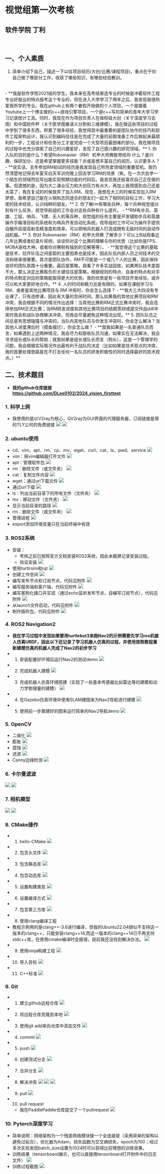 # 视觉组第一次考核
## 软件学院 丁利
<br/>

## 一、个人素质
1. 简单介绍下自己，描述一下以往项目经历(大创/比赛/课程项目)，重点在于你自己做了哪部分工作，收获了哪些知识，有哪些经验教训。
<br/>
   - **我是软件学院2021级的学生。我本来在高考结束选专业的时候是冲着软件工程专业好就业的特点报考这个专业的，但在进入大学学习了两年之后，我发现我很热爱我所学的专业。我在github上有两个暑假开始做的个人项目，一个是跟着Youtube上一个博主做的c++游戏引擎项目，一个是c++写的简单的青年大学习学习记录统计工具。同时，我现在作为项目负责人在做校级大创（关于深度学习去雨）和中国软件杯（关于医学图像语义分割和三维建模）。我在做这些项目的过程中学到了很多东西，积累了很多经验，我觉得其中最重要的是团队协作的技巧和软件工程架构设计，我认识到编码往往是在完成了大量的前期准备工作后做起来最顺利的一步，工程设计和任务分工才是完成一个大型项目最困难的部分。我在做项目的过程中也充分探索了自己的兴趣爱好，发现了自己感兴趣的研究领域。**
1. 你入队的目的是什么？希望Robomaster（RM）机甲大师赛能带给你 什么？是兴趣、保研加分、还是希望掌握更多技能？亦或是想丰富自己的阅历，认识更多人？
   - **说实话，去年参加RM初试的经历是我发现自己所热爱领域的重要契机。我仍然清楚地记得去年夏天白天军训完晚上回去学习RM的场景（笑。在一次次自学一个陌生的领域然后写出能实现预期功能的代码后，我发现我还挺喜欢自己正在做的事。但遗憾的是，因为大二课业压力和大创压力有点大，再加上我预感到自己还是太菜了，我在复试的时候放弃了加入RM。现在，我想在大三的时候实现加入RM梦想，我希望自己能在火锅和志同道合的朋友们一起为了相同的目标工作，学习大佬的技术经验，认识纯粹的朋友。**
2. 你了解rm有哪些兵种，每个兵种视觉组分别有什么任务，视觉导航组的工作会对这些兵种有什么提升。
   - **RM有步兵、英雄、工程、哨兵、飞镖、无人机等兵种，视觉组的任务主要是开发辅助步兵和英雄操作手瞄准目标的系统和为哨兵开发自动化系统。视导组的工作可以为操作手提供自瞄外挂提高射击精准度和效率，可以把哨兵机器人打造成拥有无敌时间的自动作战机器。**
3. 你对 Robomaster（RM）机甲大师赛 了解多少？可以上B站观看近几年比赛或者纪录片视频，谈谈你对这个比赛的理解与你的优势（比如你是FPS、MOBA游戏大神，或者你对赛制有独到的见解等等）。
   - **我觉得这个比赛的基础是技术，拉开队伍之间差距的主要因素也是技术，因此队伍内部人员之间技术的交流和继承很重要。其次是团队协作，RM不可能是一个或几个人的比赛，因此保持良好的团队氛围十分重要。最后是策略，我看了许多实战回放，如果两队技术差距不大，那么决定比赛胜负的关键往往是策略，根据规则的特点、自身的特点和对手的特点制定对应的策略能取得更大的优势。我的优势是有一些项目开发经验，或许可以和大家更好地合作。**
4. 人的时间和精力总是有限的。如果在课程学习与 RM、或者是其他比赛项目与 RM 冲突时，你会怎么选择？
   - **我大三大四没有专业课了，只有选修课，因此有大量的空闲时间。那么如果我的其他比赛项目和RM冲突，我会根据不同的情况作出选择：当其他比赛和RM正式比赛冲突时，我会选择参加RM正式比赛；当RM研发进度和其他比赛项目的结题答辩或提交作品ddl冲突时我会和战队协商解决冲突，但我会尽量避免这种情况出现。**
5. 团队队员之间总是有思想碰撞与冲突的。当队内其他队员与你发生冲突时，你会怎么解决？当其他人进度滞后时（摸鱼摆烂），你会怎么做？
   - **就我如果是一名普通队员而言，如果遇到上述两种情况，我会尽力和那些队员沟通，如果实在无法解决，我会寻求组长或队长的帮助；就我如果是组长或队长而言（狗头），这是一个管理学的问题，我会根据实际情况作出最有利于战队的决定（比如如果是技术观点的冲突，我的首要处理思路是在不打击任何一名队员的研发积极性的同时选择最好的技术观点。）**
<br/>

## 二、技术题目
- **我的github仓库链接 https://github.com/DLee0102/2024_vision_firsttest**
### 1. 科学上网
- 我使用的是以V2ray为核心，QV2ray为GUI界面的代理服务器，订阅链接是用的TLY公司的免费链接
![](image/1/d5b5995f478186d90c1473d10823d4eb.png)
![](image/1/f2c414eb429d950c4f31f889854630c2.png)
  
### 2. ubuntu使用
- cd、vim、apt、rm、cp、mv、wget、curl、cat、ls、pwd、service
![](image/2/cd.png)
- vim：用vim编辑器打开文件
![](image/2/vim.png)
- apt：管理软件包
![](image/2/apt.png)
- rm：删除文件（或文件夹）
![](image/2/rm.png)
- cat：复制文件内容
![](image/2/cat.png)
- wget：通过url下载文件
![](image/2/cp.png)
- 通过url下载
![](image/2/curl.png)
- ls：列出当前目录下的所有文件（文件夹）
![](image/2/ls.png)
- mv：移动文件（文件夹）
![](image/2/mv.png)
- 显示当前目录的路径
![](image/2/pwd.png)
- rm：删除文件（或文件夹）
![](image/2/rm.png)
- 管理进程
![](image/2/service.png)
- export添加环境变量只在当前终端中有效
### 3. ROS2系统
- 安装：
  - 考核之前已按照官方文档安装ROS2系统，因此未截屏记录安装过程。
  - 验证安装
  ![](image/4/1.png)
- 使用turtlrsim和rqt
![](image/4/2.png)
- 创建工作空间
![](image/4/3.png)
- 编写发布节点和订阅节点，代码见附件
![](image/4/4.png)
- 编写服务端和客户端，代码见附件
![](image/4/5.png)
- 编写客制化接口并实现（通过echo监听发布节点，自编写订阅节点），代码见附件
![](image/4/6.png)
- 从launch文件启动，代码见附件
![](image/4/7.png)
- 制作插件包，代码见附件
![](image/4/8.png)

### 4. ROS2 Navigation2
- **我在学习过程中发现如果要用turtlebot3来跑Nav2的示例需要先学习ros机器人仿真URDF，因此以下还记录了学习机器人仿真的过程，并使用按照教程重新建模仿真的机器人完成了Nav2的初步学习**
- 1. 安装配置好环境后运行Nav2的测试demo
  ![](image/3/nav1.gif)
- 2. 完成机器人建模
![](image/3/nav2.gif)
- 3. 完成机器人仿真环境搭建（实现了一些基本传感器比如雷达等的建模和动力学物理量的建模）
![](image/3/nav3.gif)
- 4. 在Gazebo仿真环境中使用SLAM建图来为Nav2导航进行建模
![](image/3/nav4.gif)
- 5. 使用前一步骤建好的图来运行简单的Nav2导航demo
![](image/3/nav5.gif)
### 5. OpenCV
- 二值化
![](image/5/binary.png)
- 膨胀
![](image/5/Dilation.png)
- 腐蚀
![](image/5/Erosion.png)
- 滤波
![](image/5/Filters.png)
- Canny边缘检测
![](image/5/Canny.png)
### 6. 卡尔曼滤波
![](image/7/1.jpg)
![](image/7/2.jpg)
### 7. 相机模型
![](image/7/3.jpg)
![](image/7/4.jpg)
### 8. CMake操作
- 1. hello-CMake
![](image/8/cmake1.png)
- 2. 包含头文件
![](image/8/cmake2.png)
- 3. 包含静态库
![](image/8/cmake3.png)
- 4. 包含动态库
![](image/8/cmake4.png)
- 5. 设置构建类型
![](image/8/cmake5.png)
- 6. 设置编译方式
![](image/8/cmake6.png)
- 7. 包含第三方库
![](image/8/cmake7.png)
- 8. 使用clang编译工程
- 教程示例用的是clang++-3.6进行编译，但我的Ubuntu22.04貌似不支持这一版本的clang++，只能安装clang++14,而这一版本的clang++14已不再支持stdc++库，在使用cmake编译时会报错，目前我还没找到解决办法。
![](image/8/cmake8.png)
- 9. 使用ninja构建工程
![](image/8/cmake9.png)
- 10. 导入目标
![](image/8/cmake10.png)
- 11. C++标准
![](image/8/cmake11.png)
### 9. Git
- 1. 建立github远程仓库
![](image/9/1.png)
- 2. 将远程仓库克隆到本地
![](image/9/2.png)
- 3. 使用git add来向仓库中添加文件
![](image/9/3.png)
- 4. commit
![](image/9/4.png)
- 5. push
![](image/9/5.png)
- 6. 创建测试分支
![](image/9/6.png)
- 7. 合并分支
![](image/9/7.png)
- 8. 解决冲突
![](image/9/8.1.png)
![](image/9/8.2.png)
![](image/9/8.3.png)
- 9. pull
![](image/9/9.png)
- 10. pull request
  - 我在PaddlePaddle仓库提交了一个pullrequest
   ![](image/9/10.png)
### 10. Pytorch深度学习
- 简单说明：网络架构为一个残差网络模块接一个全连接层（采用简单的架构以避免过拟合），优化器为Adam，损失函数为交叉熵损失，epoch为100；经过多次实验发现batch_size设置为1024时可以获得比较理想的训练效果。
- 训练结果（tensorboard展示，也可以直接用tensorboard打开附件中的日志文件）
![](image/10/2.png)
- 训练过程截图
![](image/10/1.png)